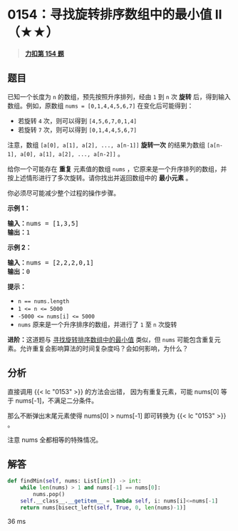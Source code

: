 # 0154：寻找旋转排序数组中的最小值 II（★★）


> <u>**[力扣第 154 题](https://leetcode.cn/problems/find-minimum-in-rotated-sorted-array-ii/)**</u>

## 题目

已知一个长度为 <code>n</code> 的数组，预先按照升序排列，经由 <code>1</code> 到 <code>n</code> 次 <strong>旋转</strong> 后，得到输入数组。例如，原数组 <code>nums = [0,1,4,4,5,6,7]</code> 在变化后可能得到：
<ul>
<li>若旋转 <code>4</code> 次，则可以得到 <code>[4,5,6,7,0,1,4]</code></li>
<li>若旋转 <code>7</code> 次，则可以得到 <code>[0,1,4,4,5,6,7]</code></li>
</ul>

<p>注意，数组 <code>[a[0], a[1], a[2], ..., a[n-1]]</code> <strong>旋转一次</strong> 的结果为数组 <code>[a[n-1], a[0], a[1], a[2], ..., a[n-2]]</code> 。</p>

<p>给你一个可能存在 <strong>重复</strong> 元素值的数组 <code>nums</code> ，它原来是一个升序排列的数组，并按上述情形进行了多次旋转。请你找出并返回数组中的 <strong>最小元素</strong> 。</p>

<p>你必须尽可能减少整个过程的操作步骤。</p>



<p><strong>示例 1：</strong></p>

<pre>
<strong>输入：</strong>nums = [1,3,5]
<strong>输出：</strong>1
</pre>

<p><strong>示例 2：</strong></p>

<pre>
<strong>输入：</strong>nums = [2,2,2,0,1]
<strong>输出：</strong>0
</pre>



<p><strong>提示：</strong></p>

<ul>
<li><code>n == nums.length</code></li>
<li><code>1 &lt;= n &lt;= 5000</code></li>
<li><code>-5000 &lt;= nums[i] &lt;= 5000</code></li>
<li><code>nums</code> 原来是一个升序排序的数组，并进行了 <code>1</code> 至 <code>n</code> 次旋转</li>
</ul>



<p><strong>进阶：</strong>这道题与 <a href="https://leetcode-cn.com/problems/find-minimum-in-rotated-sorted-array/description/">寻找旋转排序数组中的最小值</a> 类似，但 <code>nums</code> 可能包含重复元素。允许重复会影响算法的时间复杂度吗？会如何影响，为什么？</p>


## 分析

直接调用 {{< lc "0153" >}} 的方法会出错，
因为有重复元素，可能 nums[0] 等于 nums[-1]，不满足二分条件。

那么不断弹出末尾元素使得 nums[0] > nums[-1] 即可转换为  {{< lc "0153" >}} 。

注意 nums 全都相等的特殊情况。

## 解答

```python
def findMin(self, nums: List[int]) -> int:
    while len(nums) > 1 and nums[-1] == nums[0]:
        nums.pop()
    self.__class__.__getitem__ = lambda self, i: nums[i]<=nums[-1]
    return nums[bisect_left(self, True, 0, len(nums)-1)]
```
36 ms


